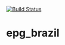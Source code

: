 [![Build Status](https://travis-ci.org/zoreu/epg_brazil.svg?branch=main)](https://travis-ci.org/zoreu/epg_brazil)
# epg_brazil
